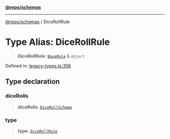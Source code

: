 [**@repo/schemas**](../README.md)

***

[@repo/schemas](../README.md) / DiceRollRule

# Type Alias: DiceRollRule

> **DiceRollRule**: [`BaseRule`](BaseRule.md) & `object`

Defined in: [legacy-types.ts:356](https://github.com/alexqguo/drinking-board-game-v3/blob/b790afaa2e3b8fa2b8d92187d67ae85cb9db6cc2/packages/schemas/src/legacy-types.ts#L356)

## Type declaration

### diceRolls

> **diceRolls**: [`DiceRollSchema`](../interfaces/DiceRollSchema.md)

### type

> **type**: [`DiceRollRule`](../enumerations/RuleType.md#dicerollrule)

